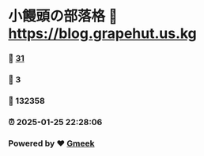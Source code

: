 # 小饅頭の部落格 :link: https://blog.grapehut.us.kg 
### :page_facing_up: [31](https://blog.grapehut.us.kg/tag.html) 
### :speech_balloon: 3 
### :hibiscus: 132358 
### :alarm_clock: 2025-01-25 22:28:06 
### Powered by :heart: [Gmeek](https://github.com/Meekdai/Gmeek)
